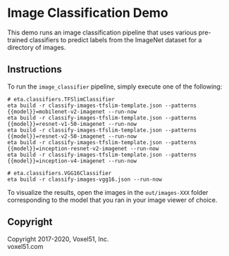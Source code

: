# Image Classification Demo

This demo runs an image classification pipeline that uses various pre-trained
classifiers to predict labels from the ImageNet dataset for a directory of
images.

## Instructions

To run the `image_classifier` pipeline, simply execute one of the following:

```shell
# eta.classifiers.TFSlimClassifier
eta build -r classify-images-tfslim-template.json --patterns {{model}}=mobilenet-v2-imagenet --run-now
eta build -r classify-images-tfslim-template.json --patterns {{model}}=resnet-v1-50-imagenet --run-now
eta build -r classify-images-tfslim-template.json --patterns {{model}}=resnet-v2-50-imagenet --run-now
eta build -r classify-images-tfslim-template.json --patterns {{model}}=inception-resnet-v2-imagenet --run-now
eta build -r classify-images-tfslim-template.json --patterns {{model}}=inception-v4-imagenet --run-now

# eta.classifiers.VGG16Classifier
eta build -r classify-images-vgg16.json --run-now
```

To visualize the results, open the images in the `out/images-XXX` folder
corresponding to the model that you ran in your image viewer of choice.

## Copyright

Copyright 2017-2020, Voxel51, Inc.<br> voxel51.com
